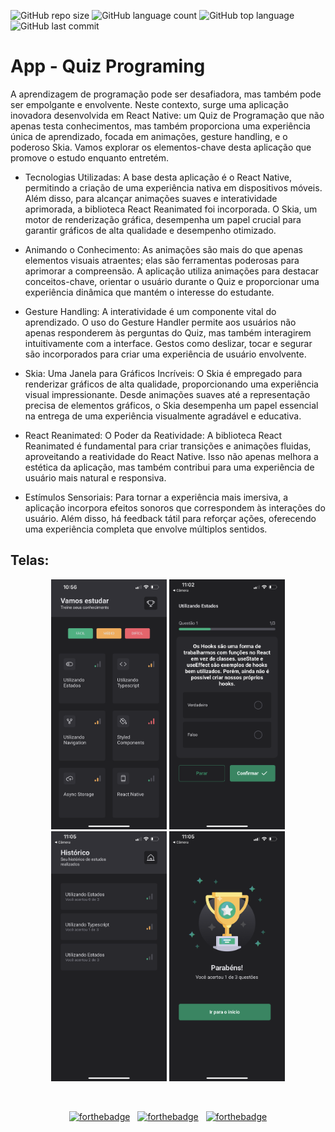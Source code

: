![GitHub repo size](https://img.shields.io/github/repo-size/LucasHARosa/Quiz_Programing)
![GitHub language count](https://img.shields.io/github/languages/count/LucasHARosa/Quiz_Programing)
![GitHub top language](https://img.shields.io/github/languages/top/LucasHARosa/Quiz_Programing)
![GitHub last commit](https://img.shields.io/github/last-commit/LucasHARosa/Quiz_Programing)

# App - Quiz Programing

A aprendizagem de programação pode ser desafiadora, mas também pode ser empolgante e envolvente. Neste contexto, surge uma aplicação inovadora desenvolvida em React Native: um Quiz de Programação que não apenas testa conhecimentos, mas também proporciona uma experiência única de aprendizado, focada em animações, gesture handling, e o poderoso Skia. Vamos explorar os elementos-chave desta aplicação que promove o estudo enquanto entretém.

* Tecnologias Utilizadas:
A base desta aplicação é o React Native, permitindo a criação de uma experiência nativa em dispositivos móveis. Além disso, para alcançar animações suaves e interatividade aprimorada, a biblioteca React Reanimated foi incorporada. O Skia, um motor de renderização gráfica, desempenha um papel crucial para garantir gráficos de alta qualidade e desempenho otimizado.

* Animando o Conhecimento:
As animações são mais do que apenas elementos visuais atraentes; elas são ferramentas poderosas para aprimorar a compreensão. A aplicação utiliza animações para destacar conceitos-chave, orientar o usuário durante o Quiz e proporcionar uma experiência dinâmica que mantém o interesse do estudante.

* Gesture Handling:
A interatividade é um componente vital do aprendizado. O uso do Gesture Handler permite aos usuários não apenas responderem às perguntas do Quiz, mas também interagirem intuitivamente com a interface. Gestos como deslizar, tocar e segurar são incorporados para criar uma experiência de usuário envolvente.

* Skia: Uma Janela para Gráficos Incríveis:
O Skia é empregado para renderizar gráficos de alta qualidade, proporcionando uma experiência visual impressionante. Desde animações suaves até a representação precisa de elementos gráficos, o Skia desempenha um papel essencial na entrega de uma experiência visualmente agradável e educativa.

* React Reanimated: O Poder da Reatividade:
A biblioteca React Reanimated é fundamental para criar transições e animações fluidas, aproveitando a reatividade do React Native. Isso não apenas melhora a estética da aplicação, mas também contribui para uma experiência de usuário mais natural e responsiva.

* Estímulos Sensoriais:
Para tornar a experiência mais imersiva, a aplicação incorpora efeitos sonoros que correspondem às interações do usuário. Além disso, há feedback tátil para reforçar ações, oferecendo uma experiência completa que envolve múltiplos sentidos.



## Telas:
<p align="center">
    <img height="400" src="./imagens/IMG_2180.PNG" alt="">
    <img height="400" src="./imagens/IMG_2181.PNG" alt="">
    <img height="400" src="./imagens/IMG_2182.PNG" alt="">
    <img height="400" src="./imagens/IMG_2183.PNG" alt="">
</p>


<p align="center">
    <img height="400" src="./imagens/gif.GIF" alt="">
</p>

<div align="center">
    
[![forthebadge](https://forthebadge.com/images/badges/built-with-love.svg)](https://forthebadge.com) &nbsp;
[![forthebadge](https://forthebadge.com/images/badges/made-with-typescript.svg)](https://forthebadge.com) &nbsp;
[![forthebadge](https://forthebadge.com/images/badges/open-source.svg)](https://forthebadge.com) 

</div>
  
